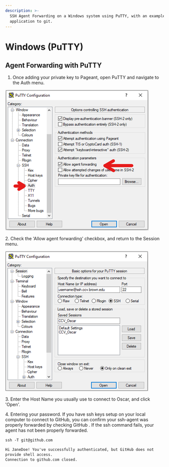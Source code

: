 ```yaml
---
description: >-
  SSH Agent Forwarding on a Windows system using PuTTY, with an example
  application to git.
---
```


# Windows (PuTTY)

## Agent Forwarding with PuTTY

1. Once adding your private key to Pageant, open PuTTY and navigate to the Auth menu.

![](<../../../.gitbook/assets/image (3) (1).png>)

2\. Check the 'Allow agent forwarding' checkbox, and return to the Session menu.

![](<../../../.gitbook/assets/image (7).png>)

3\. Enter the Host Name you usually use to connect to Oscar, and click 'Open'.&#x20;

4\. Entering your password. If you have ssh keys setup on your local computer to connect to GitHub, you can confirm your ssh-agent was properly forwarded by checking GitHub . If the ssh command fails, your agent has not been properly forwarded.

```
ssh -T git@github.com
```

```
Hi JaneDoe! You've successfully authenticated, but GitHub does not provide shell access.
Connection to github.com closed.
```
